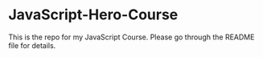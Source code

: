 # JavaScript-Hero-Course
This is the repo for my JavaScript Course. Please go through the README file for details.
